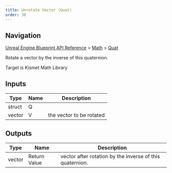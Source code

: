 ```yaml
---
title: Unrotate Vector (Quat)
order: 30
---
```

## Navigation

[Unreal Engine Blueprint API Reference](https://dev.epicgames.com/documentation/en-us/unreal-engine/BlueprintAPI) > [Math](https://dev.epicgames.com/documentation/en-us/unreal-engine/BlueprintAPI/Math) > [Quat](https://dev.epicgames.com/documentation/en-us/unreal-engine/BlueprintAPI/Math/Quat)

Rotate a vector by the inverse of this quaternion.

Target is Kismet Math Library

## Inputs

| Type | Name | Description |
| --- | --- | --- |
| struct | Q |  |
| vector | V | the vector to be rotated |

## Outputs

| Type | Name | Description |
| --- | --- | --- |
| vector | Return Value | vector after rotation by the inverse of this quaternion. |
